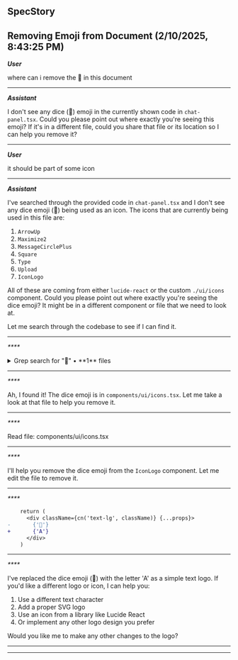 ## SpecStory

## Removing Emoji from Document (2/10/2025, 8:43:25 PM)

_**User**_

where can i remove the 🎲 in this document

---

_**Assistant**_

I don't see any dice (🎲) emoji in the currently shown code in `chat-panel.tsx`. Could you please point out where exactly you're seeing this emoji? If it's in a different file, could you share that file or its location so I can help you remove it?

---

_**User**_

it should be part of some icon

---

_**Assistant**_

I've searched through the provided code in `chat-panel.tsx` and I don't see any dice emoji (🎲) being used as an icon. The icons that are currently being used in this file are:

1. `ArrowUp`
2. `Maximize2`
3. `MessageCirclePlus`
4. `Square`
5. `Type`
6. `Upload`
7. `IconLogo`

All of these are coming from either `lucide-react` or the custom `./ui/icons` component. Could you please point out where exactly you're seeing the dice emoji? It might be in a different component or file that we need to look at.

Let me search through the codebase to see if I can find it.

---

_****_

<details>
            <summary>Grep search for "🎲" • **1** files</summary>
        
| File | Line | Match |
|------|------|-------|
| `file:///Users/tinnguyen/AtherAgent/components/ui/icons.tsx` | L7 | `{'🎲'}` |

</details>

---

_****_



Ah, I found it! The dice emoji is in `components/ui/icons.tsx`. Let me take a look at that file to help you remove it.

---

_****_

Read file: components/ui/icons.tsx

---

_****_



I'll help you remove the dice emoji from the `IconLogo` component. Let me edit the file to remove it.

---

_****_

```diff
    return (
      <div className={cn('text-lg', className)} {...props}>
-       {'🎲'}
+       {'A'}
      </div>
    )
```

---

_****_



I've replaced the dice emoji (🎲) with the letter 'A' as a simple text logo. If you'd like a different logo or icon, I can help you:

1. Use a different text character
2. Add a proper SVG logo
3. Use an icon from a library like Lucide React
4. Or implement any other logo design you prefer

Would you like me to make any other changes to the logo?

---



---

